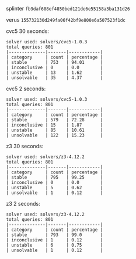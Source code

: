 splinter
`fb9daf608ef4850bed121de6e55158a3ba131d26`

verus
`155732130d249fa06f42bf9e800e6a507523f1dc`

cvc5 30 seconds: 

```
solver used: solvers/cvc5-1.0.3
total queries: 801
|--------------|-------|------------|
| category     | count | percentage |
| stable       | 753   | 94.01      |
| inconclusive | 0     | 0.0        |
| unstable     | 13    | 1.62       |
| unsolvable   | 35    | 4.37       |
```

cvc5 2 seconds: 
```
solver used: solvers/cvc5-1.0.3
total queries: 801
|--------------|-------|------------|
| category     | count | percentage |
| stable       | 579   | 72.28      |
| inconclusive | 15    | 1.87       |
| unstable     | 85    | 10.61      |
| unsolvable   | 122   | 15.23      |

```

z3 30 seconds:
```
solver used: solvers/z3-4.12.2
total queries: 801
|--------------|-------|------------|
| category     | count | percentage |
| stable       | 795   | 99.25      |
| inconclusive | 0     | 0.0        |
| unstable     | 5     | 0.62       |
| unsolvable   | 1     | 0.12       |
```

z3 2 seconds: 
```
solver used: solvers/z3-4.12.2
total queries: 801
|--------------|-------|------------|
| category     | count | percentage |
| stable       | 793   | 99.0       |
| inconclusive | 1     | 0.12       |
| unstable     | 6     | 0.75       |
| unsolvable   | 1     | 0.12       |
```

